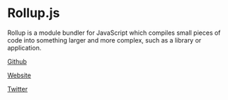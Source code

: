 # Rollup.js

Rollup is a module bundler for JavaScript which compiles small pieces of code into something larger and more complex, such as a library or application.

[Github](https://github.com/rollup/rollup)

[Website](https://rollupjs.org/guide/en/?developerstash)

[Twitter](https://twitter.com/RollupJS)

